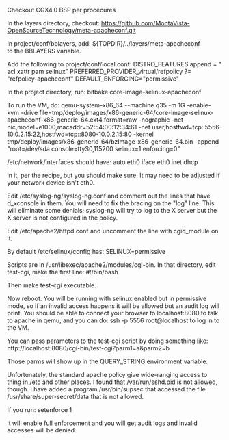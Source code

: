 Checkout CGX4.0 BSP per procecures

In the layers directory, checkout:
  https://github.com/MontaVista-OpenSourceTechnology/meta-apacheconf.git

In project/conf/bblayers, add:
  ${TOPDIR}/../layers/meta-apacheconf \
to the BBLAYERS variable.

Add the following to project/conf/local.conf:
  DISTRO_FEATURES:append = " acl xattr pam selinux"
  PREFERRED_PROVIDER_virtual/refpolicy ?= "refpolicy-apacheconf"
  DEFAULT_ENFORCING="permissive"

In the project directory, run:
  bitbake core-image-selinux-apacheconf

To run the VM, do:
qemu-system-x86_64 --machine q35 -m 1G -enable-kvm -drive file=tmp/deploy/images/x86-generic-64/core-image-selinux-apacheconf-x86-generic-64.ext4,format=raw -nographic -net nic,model=e1000,macaddr=52:54:00:12:34:61 -net user,hostfwd=tcp::5556-10.0.2.15:22,hostfwd=tcp::8080-10.0.2.15:80 -kernel tmp/deploy/images/x86-generic-64/bzImage-x86-generic-64.bin -append "root=/dev/sda console=ttyS0,115200 selinux=1 enforcing=0"

/etc/network/interfaces should have:
  auto eth0
  iface eth0 inet dhcp

in it, per the recipe, but you should make sure.  It may need to be
adjusted if your network device isn't eth0.

Edit /etc/syslog-ng/syslog-ng.conf and comment out the lines that have
d_xconsole in them.  You will need to fix the bracing on the "log"
line.  This will eliminate some denials; syslog-ng will try to log to
the X server but the X server is not configured in the policy.

Edit /etc/apache2/httpd.conf and uncomment the line with cgid_module on it.

By default /etc/selinux/config has:
  SELINUX=permissive

Scripts are in /usr/libexec/apache2/modules/cgi-bin.  In that
directory, edit test-cgi, make the first line:
#!/bin/bash

Then make test-cgi executable.

Now reboot.  You will be running with selinux enabled but in
permissive mode, so if an invalid access happens it will be allowed
but an audit log will print.  You should be able to connect your
browser to localhost:8080 to talk to apache in qemu, and you can do:
ssh -p 5556 root@localhost to log in to the VM.

You can pass parameters to the test-cgi script by doing something like:
  http://localhost:8080/cgi-bin/test-cgi?parm1=a&parm2=b

Those parms will show up in the QUERY_STRING environment variable.

Unfortunately, the standard apache policy give wide-ranging access to
thing in /etc and other places.  I found that /var/run/sshd.pid is not
allowed, though.  I have added a program /usr/bin/supsec that accessed
the file /usr/share/super-secret/data that is not allowed.

If you run:
  setenforce 1

it will enable full enforcement and you will get audit logs and
invalid accesses will be denied.